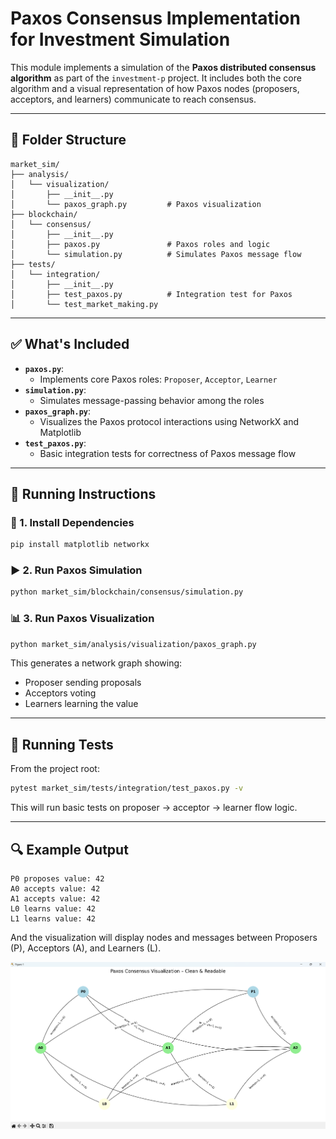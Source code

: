 # Paxos Consensus Implementation for Investment Simulation

This module implements a simulation of the **Paxos distributed consensus algorithm** as part of the `investment-p` project. It includes both the core algorithm and a visual representation of how Paxos nodes (proposers, acceptors, and learners) communicate to reach consensus.

---

## 📁 Folder Structure

```
market_sim/
├── analysis/
│   └── visualization/
│       ├── __init__.py
│       └── paxos_graph.py         # Paxos visualization
├── blockchain/
│   └── consensus/
│       ├── __init__.py
│       ├── paxos.py               # Paxos roles and logic
│       └── simulation.py          # Simulates Paxos message flow
├── tests/
│   └── integration/
│       ├── __init__.py
│       ├── test_paxos.py          # Integration test for Paxos
│       └── test_market_making.py
```

---

## ✅ What's Included

- **`paxos.py`**:
  - Implements core Paxos roles: `Proposer`, `Acceptor`, `Learner`
- **`simulation.py`**:
  - Simulates message-passing behavior among the roles
- **`paxos_graph.py`**:
  - Visualizes the Paxos protocol interactions using NetworkX and Matplotlib
- **`test_paxos.py`**:
  - Basic integration tests for correctness of Paxos message flow

---

## 🚀 Running Instructions

### 🔧 1. Install Dependencies

```bash
pip install matplotlib networkx
```

### ▶️ 2. Run Paxos Simulation

```bash
python market_sim/blockchain/consensus/simulation.py
```

### 📊 3. Run Paxos Visualization

```bash
python market_sim/analysis/visualization/paxos_graph.py
```

This generates a network graph showing:
- Proposer sending proposals
- Acceptors voting
- Learners learning the value

---

## 🧪 Running Tests

From the project root:

```bash
pytest market_sim/tests/integration/test_paxos.py -v
```

This will run basic tests on proposer → acceptor → learner flow logic.

---

## 🔍 Example Output

```
P0 proposes value: 42
A0 accepts value: 42
A1 accepts value: 42
L0 learns value: 42
L1 learns value: 42
```

And the visualization will display nodes and messages between Proposers (P), Acceptors (A), and Learners (L).

![Paxos Graph](images/paxos_graph.png)